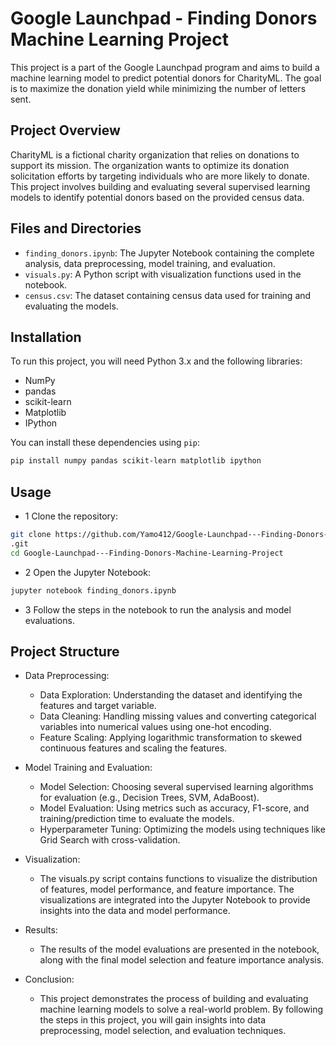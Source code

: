 # Google Launchpad - Finding Donors Machine Learning Project

This project is a part of the Google Launchpad program and aims to build a machine learning model to predict potential donors for CharityML. The goal is to maximize the donation yield while minimizing the number of letters sent.

## Project Overview

CharityML is a fictional charity organization that relies on donations to support its mission. The organization wants to optimize its donation solicitation efforts by targeting individuals who are more likely to donate. This project involves building and evaluating several supervised learning models to identify potential donors based on the provided census data.

## Files and Directories

- `finding_donors.ipynb`: The Jupyter Notebook containing the complete analysis, data preprocessing, model training, and evaluation.
- `visuals.py`: A Python script with visualization functions used in the notebook.
- `census.csv`: The dataset containing census data used for training and evaluating the models.

## Installation

To run this project, you will need Python 3.x and the following libraries:

- NumPy
- pandas
- scikit-learn
- Matplotlib
- IPython

You can install these dependencies using `pip`:

```bash
pip install numpy pandas scikit-learn matplotlib ipython
```

## Usage

- 1 Clone the repository:
```bash
git clone https://github.com/Yamo412/Google-Launchpad---Finding-Donors-Machine-Learning-Project
.git
cd Google-Launchpad---Finding-Donors-Machine-Learning-Project
```

- 2 Open the Jupyter Notebook:
``` bash
jupyter notebook finding_donors.ipynb
```
- 3 Follow the steps in the notebook to run the analysis and model evaluations.

## Project Structure

- Data Preprocessing:
  - Data Exploration: Understanding the dataset and identifying the features and target variable.
  - Data Cleaning: Handling missing values and converting categorical variables into numerical values using one-hot encoding.
  - Feature Scaling: Applying logarithmic transformation to skewed continuous features and scaling the features.
    
- Model Training and Evaluation:
  - Model Selection: Choosing several supervised learning algorithms for evaluation (e.g., Decision Trees, SVM, AdaBoost).
  - Model Evaluation: Using metrics such as accuracy, F1-score, and training/prediction time to evaluate the models.
  - Hyperparameter Tuning: Optimizing the models using techniques like Grid Search with cross-validation.
 
- Visualization:
  - The visuals.py script contains functions to visualize the distribution of features, model performance, and feature importance. The visualizations are integrated into the Jupyter Notebook to provide   insights into the data and model performance.

- Results:
  - The results of the model evaluations are presented in the notebook, along with the final model selection and feature importance analysis.

- Conclusion:
  - This project demonstrates the process of building and evaluating machine learning models to solve a real-world problem. By following the steps in this project, you will gain insights into data preprocessing, model selection, and evaluation techniques.
